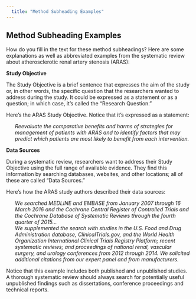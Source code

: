 ```yaml
---
  title: "Method Subheading Examples"
---
```


## Method Subheading Examples

How do you fill in the text for these method subheadings? Here are some explanations as well as abbreviated examples from the systematic review about atherosclerotic renal artery stenosis (ARAS):

**Study Objective**

The Study Objective is a brief sentence that expresses the aim of the study or, in other words, the specific question that the researchers wanted to address during the study. It could be expressed as a statement or as a question; in which case, it’s called the “Research Question.” 

Here’s the ARAS Study Objective. Notice that it’s expressed as a statement:

<ul style="list-style-type:none">
<li><i>Reevaluate the comparative benefits and harms of strategies for management
of patients with ARAS and to identify factors that may predict which patients are most likely to benefit from each intervention.</i></li></ul>

**Data Sources**

During a systematic review, researchers want to address their Study Objective using the full range of available evidence. They find this information by searching databases, websites, and other locations; all of these are called “Data Sources.” 

Here’s how the ARAS study authors described their data sources: 

<ul style="list-style-type:none">
<li><i>We searched MEDLINE and EMBASE from January 2007 through 16 March 2016 and the Cochrane Central Register of Controlled Trials and the Cochrane Database
of Systematic Reviews through the fourth quarter of 2015… 
<br>
We supplemented the search with studies in the U.S. Food and Drug Administration database, ClinicalTrials.gov, and the World Health Organization International Clinical Trials Registry Platform; recent systematic reviews; and proceedings of national renal, vascular surgery, and urology conferences from 2012 through 2014. We solicited additional citations from our expert panel and from manufacturers. 
</i></li></ul>

Notice that this example includes both published and unpublished studies. A thorough systematic review should always search for potentially useful unpublished findings such as dissertations, conference proceedings and technical reports.  